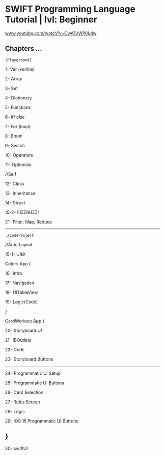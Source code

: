 # SWIFT Programming Language Tutorial | lvl: Beginner

 www.youtube.com/watch?v=CwA1VWP0Ldw


## Chapters ...


	[Playground]


1- Var (varible)

2- Array

3- Set

4- Dictionary

5- Functions

6- if/ else

7- For (loop)

8- Enum

9- Switch

10- Operators

11- Optionals

//Self

12- Class

13- Inheritance

14- Struct

15-2- FIZZBUZZ!

31- Filter, Map, Reduce

---------------------------------------------

	.XcodeProject

//Auto Layout

15-1- UIkit

Colors App {

16- Intro

17- Navigation

18- UITableView

19- Logic(Code)

}

CardWorkout App {

20- Storyboard UI

21- IBOutlets

22- Code

23- Storyboard Buttons

----------------------------------------

24- Programmatic UI Setup

25- Programmatic UI Buttons

26- Card Selection

27- Rules Screen

28- Logic

29- IOS 15 Programmatic UI Buttons

}
---------------------------------------

30- swiftUI

